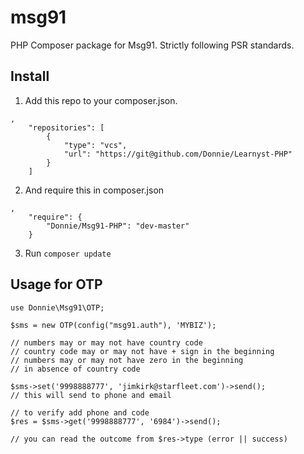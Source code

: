 # msg91

PHP Composer package for Msg91. Strictly following PSR standards.

## Install

1. Add this repo to your composer.json.
```
,
    "repositories": [
        {
            "type": "vcs",
            "url": "https://git@github.com/Donnie/Learnyst-PHP"
        }
    ]
```

2. And require this in composer.json
```
,
    "require": {
        "Donnie/Msg91-PHP": "dev-master"
    }
```

3. Run `composer update`

## Usage for OTP

```
use Donnie\Msg91\OTP;

$sms = new OTP(config("msg91.auth"), 'MYBIZ');

// numbers may or may not have country code
// country code may or may not have + sign in the beginning
// numbers may or may not have zero in the beginning
// in absence of country code

$sms->set('9998888777', 'jimkirk@starfleet.com')->send();
// this will send to phone and email

// to verify add phone and code
$res = $sms->get('9998888777', '6984')->send();

// you can read the outcome from $res->type (error || success)
```
